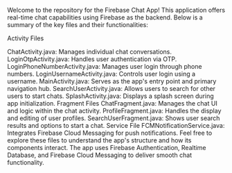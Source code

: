 
Welcome to the repository for the Firebase Chat App! This application offers real-time chat capabilities using Firebase as the backend. Below is a summary of the key files and their functionalities:

Activity Files


ChatActivity.java: Manages individual chat conversations.
LoginOtpActivity.java: Handles user authentication via OTP.
LoginPhoneNumberActivity.java: Manages user login through phone numbers.
LoginUsernameActivity.java: Controls user login using a username.
MainActivity.java: Serves as the app's entry point and primary navigation hub.
SearchUserActivity.java: Allows users to search for other users to start chats.
SplashActivity.java: Displays a splash screen during app initialization.
Fragment Files
ChatFragment.java: Manages the chat UI and logic within the chat activity.
ProfileFragment.java: Handles the display and editing of user profiles.
SearchUserFragment.java: Shows user search results and options to start a chat.
Service File
FCMNotificationService.java: Integrates Firebase Cloud Messaging for push notifications.
Feel free to explore these files to understand the app's structure and how its components interact. The app uses Firebase Authentication, Realtime Database, and Firebase Cloud Messaging to deliver smooth chat functionality.
